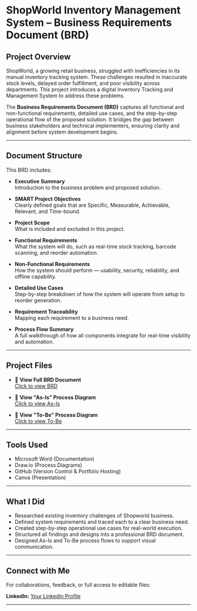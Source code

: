 #  ShopWorld Inventory Management System – Business Requirements Document (BRD)

##  Project Overview

ShopWorld, a growing retail business, struggled with inefficiencies in its manual inventory tracking system. These challenges resulted in inaccurate stock levels, delayed order fulfillment, and poor visibility across departments. This project introduces a digital Inventory Tracking and Management System to address these problems.

The **Business Requirements Document (BRD)** captures all functional and non-functional requirements, detailed use cases, and the step-by-step operational flow of the proposed solution. It bridges the gap between business stakeholders and technical implementers, ensuring clarity and alignment before system development begins.

---

##  Document Structure

This BRD includes:

- **Executive Summary**  
  Introduction to the business problem and proposed solution.

- **SMART Project Objectives**  
  Clearly defined goals that are Specific, Measurable, Achievable, Relevant, and Time-bound.

- **Project Scope**  
  What is included and excluded in this project.

- **Functional Requirements**  
  What the system will do, such as real-time stock tracking, barcode scanning, and reorder automation.

- **Non-Functional Requirements**  
  How the system should perform — usability, security, reliability, and offline capability.

- **Detailed Use Cases**  
  Step-by-step breakdown of how the system will operate from setup to reorder generation.

- **Requirement Traceability**  
  Mapping each requirement to a business need.

- **Process Flow Summary**  
  A full walkthrough of how all components integrate for real-time visibility and automation.

---

##  Project Files

- 🔗 **View Full BRD Document**  
  [Click to view BRD](https://github.com/Kaosarat10/shopworld-inventory-optimization/blob/main/Business%20Requirements%20Document%20(BRD).pdf)

- 🔗 **View "As-Is" Process Diagram**  
  [Click to view As-Is](https://github.com/Kaosarat10/shopworld-inventory-optimization/blob/main/SHOPWORLD%20AS-IS%20PROCESS%20(1).jpg)

- 🔗 **View "To-Be" Process Diagram**  
  [Click to view To-Be](https://github.com/Kaosarat10/shopworld-inventory-optimization/blob/main/TO-BE%20(SHOPWORLD)%20PROCESS.png)

---

##  Tools Used

- Microsoft Word (Documentation)
- Draw.io  (Process Diagrams)
- GitHub (Version Control & Portfolio Hosting)
- Canva (Presentation)

---

##  What I Did

- Researched existing inventory challenges of Shopworld business.
- Defined system requirements and traced each to a clear business need.
- Created step-by-step operational use cases for real-world execution.
- Structured all findings and designs into a professional BRD document.
- Designed As-Is and To-Be process flows to support visual communication.

---

##  Connect with Me

For collaborations, feedback, or full access to editable files:

**LinkedIn:** [Your LinkedIn Profile](www.linkedin.com/in/kaosarat-ibrahim)

---

